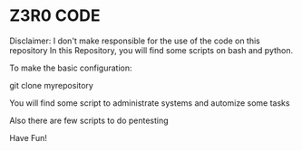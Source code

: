 # Z3R0 CODE
Disclaimer: I don't make responsible for the use of the code on this repository
In this Repository, you will find some scripts on bash and python.

To make the basic configuration:

git clone myrepository

You will find some script to administrate systems and automize some tasks

Also there are few scripts to do pentesting

Have Fun!
